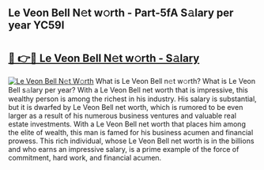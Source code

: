 ## Le Veon Bell N𝚎t w𝚘rth - Part-5fA S𝚊lary per year YC59I

# <h2><a href="http://gc2hgvz.nevu.top/?p=Le+Veon+Bell">🔗 👉🔴 Le Veon Bell N𝚎t w𝚘rth - S𝚊lary</a></h2>

[![Le Veon Bell N𝚎t W𝚘rth](https://i.imgur.com/Oavwk0R.jpeg)](http://gc2hgvz.nevu.top/?p=Le+Veon+Bell)
What is Le Veon Bell n𝚎t w𝚘rth? What is Le Veon Bell s𝚊lary per year?
With a Le Veon Bell net worth that is impressive, this wealthy person is among the richest in his industry. His salary is substantial, but it is dwarfed by Le Veon Bell net worth, which is rumored to be even larger as a result of his numerous business ventures and valuable real estate investments. With a Le Veon Bell net worth that places him among the elite of wealth, this man is famed for his business acumen and financial prowess. This rich individual, whose Le Veon Bell net worth is in the billions and who earns an impressive salary, is a prime example of the force of commitment, hard work, and financial acumen.
